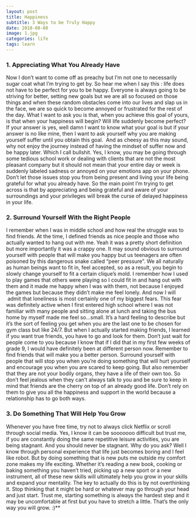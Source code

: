 ```yaml
---
layout: post
title: Happiness
subtitle: 3 Ways to be Truly Happy
date: 2018-08-08
image: 1.jpg
categories: life
tags: learn
---
```


### 1. Appreciating What You Already Have

Now I don’t want to come off as preachy but I’m not one to necessarily sugar coat what I’m trying to get by. So hear me when I say this : life does not have to be perfect for you to be happy. Everyone is always going to be striving for better, setting new goals but we are all so focused on those things and when these random obstacles come into our lives and slap us in the face, we are so quick to become annoyed or frustrated for the rest of the day. What I want to ask you is that, when you achieve this goal of yours, is that when your happiness will begin? Will life suddenly become perfect? If your answer is yes, well damn I want to know what your goal is but if your answer is no like mine, then I want to ask yourself why you are making yourself suffer until you obtain this goal.  And as cheesy as this may sound, why not enjoy the journey instead of having the mindset of suffer now and be happy later. Which I call bullshit. Yes, I know, you may be going through some tedious school work or dealing with clients that are not the most pleasant company but it should not mean that your entire day or week is suddenly labeled sadness or annoyed on your emotions app on your phone. Don’t let those issues stop you from being present and living your life being grateful for what you already have. So the main point I’m trying to get across is that by appreciating and being grateful and aware of your surroundings and your privileges will break the curse of delayed happiness in your life.



### 2. Surround Yourself With the Right People

 I remember when I was in middle school and how real the struggle was to find friends. At the time, I defined friends as nice people and those who actually wanted to hang out with me. Yeah it was a pretty short definition but more importantly it was a crappy one. It may sound obvious to surround yourself with people that will make you happy but us teenagers are often poisoned by this dangerous snake called “peer pressure”. We all naturally as human beings want to fit in, feel accepted, so as a result, you begin to slowly change yourself to fit a certain clique’s mold. I remember how I used to play games that others were playing so I could fit in and hang out with them and it made me happy when I was with them, not because I enjoyed the games but because they didn’t make me feel lonely. And now I will  admit that loneliness is most certainly one of my biggest fears. This fear was definitely active when I first entered high school where I was not familiar with many people and sitting alone at lunch and taking the bus home by myself made me feel so...small. It’s a hard feeling to describe but it’s the sort of feeling you get when you are the last one to be chosen for gym class but like 24/7. But when I actually started making friends, I learned if you want true friends, you have to go and look for them. Don’t just wait for people come to you because I know that if I did that in my first few weeks of grade 9, I would have definitely been at different person now. Remember to find friends that will make you a better person. Surround yourself with people that will stop you when you’re doing something that will hurt yourself and encourage you when you are scared to keep going. But also remember that they are not your bodily organs, they have a life of their own too. So don’t feel jealous when they can’t always talk to you and be sure to keep in mind that friends are the cherry on top of an already good life. Don’t rely on them to give you all the happiness and support in the world because a relationship has to go both ways.



### 3. Do Something That Will Help You Grow

Whenever you have free time, try not to always click Netflix or scroll through social media. Yes, I know it can be sooooooo difficult but trust me, if you are constantly doing the same repetitive leisure activities, you are being stagnant. And you should never be stagnant. Why do you ask? Well I know through personal experience that life just becomes boring and I feel like robot. But by doing something that is new puts me outside my comfort zone makes my life exciting. Whether it’s reading a new book, cooking or baking something you haven’t tried, picking up a new sport or a new instrument, all of these new skills will ultimately help you grow in your skills and expand your mentality. The key to actually do this is by not overthinking it. Stop thinking that it might be hard or whatever may go through your head and just start. Trust me, starting something is always the hardest step and it may be uncomfortable at first but you have to stretch a little. That’s the only way you will grow. :)**  

 